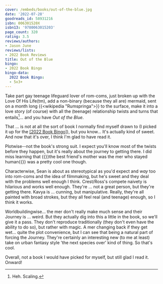 ```yaml
---
cover: /embeds/books/out-of-the-blue.jpg
date: '2022-07-28'
goodreads_id: 58931216
isbn: 006301520X
isbn13: '9780063015203'
page_count: 320
rating: 3.5
reviews/authors:
- Jason June
reviews/lists:
- 2022 Book Reviews
title: Out of the Blue
bingo:
- 2022 Book Bingo
bingo-data:
  2022 Book Bingo:
  - 5x3+
---
```

Take part gay teenage lifeguard lover of rom-coms, just broken up with the Love Of His Life(tm), add a non-binary (because they all are) mermaid, sent on a month long {{<wikipedia "Rumspringa">}} to the surface, make it into a love story (of course) with all the (teenage) relationship twists and turns that entails[^scale]... and you have *Out of the Blue*. 

That ... is not at all the sort of book I normally find myself drawn to (I picked it up for the [[2022 Book Bingo]]()), but you know... It's actually kind of sweet. And now that it's over, I think I'm glad to have read it. 

<!--more-->

Plotwise--not the book's strong suit. I expect you'll know most of the twists before they happen, but it's really about the journey to getting there. I did miss learning that {{<spoiler>}}the best friend's mother was the mer who stayed human{{</spoiler>}} was a pretty cool one though. 

Characterwise, Sean is about as stereotypical as you'd expect and *way* too into rom-coms and the idea of filmmaking, but he's sweet and they deal with the problems well enough I think. Crest/Ross's compete naivety is hilarious and works well enough. They're ... not a great person, but they're getting there. Kavya is ... cunning, but manipulative. Really, they're all painted with broad strokes, but they all feel real (and teenage) enough, so I think it works. 

Worldbuildingwise... the mer don't really make much sense and their Journey is ... weird. But they actually dig into this a little in the book, so we'll give it a pass. They don't reproduce traditionally (they don't even have the ability to do so), but rather with magic. A mer changing back if they get wet... quite the plot convenience, but I can see that being a natural part of forcing the Journey. They're certainly an interesting new (to me at least) take on urban fantasy style 'the next species over' kind of thing. So that's cool.

Overall, not a book I would have picked for myself, but still glad I read it. Onward!

[^scale]: Heh. Scaling.